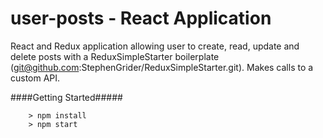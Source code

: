 # user-posts - React Application
React and Redux application allowing user to create, read, update and delete posts with a ReduxSimpleStarter boilerplate (git@github.com:StephenGrider/ReduxSimpleStarter.git).  Makes calls to a custom API.

####Getting Started#####
```
	> npm install
	> npm start
```
